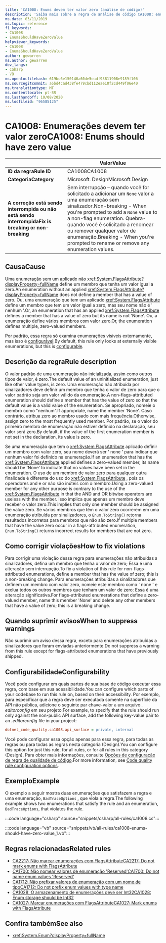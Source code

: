```yaml
---
title: 'CA1008: Enums devem ter valor zero (análise de código)'
description: 'Saiba mais sobre a regra de análise de código CA1008: enums deve ter valor zero'
ms.date: 03/11/2019
ms.topic: reference
f1_keywords:
- CA1008
- EnumsShouldHaveZeroValue
helpviewer_keywords:
- CA1008
- EnumsShouldHaveZeroValue
author: gewarren
ms.author: gewarren
dev_langs:
- CSharp
- VB
ms.openlocfilehash: 619bc6e150140a60de5eadf93811908e9189f106
ms.sourcegitcommit: a6bd4cad438fe479cbd112eae10f2cd449f06e40
ms.translationtype: MT
ms.contentlocale: pt-BR
ms.lasthandoff: 10/08/2020
ms.locfileid: "96585125"
---
```

# <a name="ca1008-enums-should-have-zero-value"></a><span data-ttu-id="a4a58-103">CA1008: Enumerações devem ter valor zero</span><span class="sxs-lookup"><span data-stu-id="a4a58-103">CA1008: Enums should have zero value</span></span>

| | <span data-ttu-id="a4a58-104">Valor</span><span class="sxs-lookup"><span data-stu-id="a4a58-104">Value</span></span> |
|-|-|
| <span data-ttu-id="a4a58-105">**ID da regra**</span><span class="sxs-lookup"><span data-stu-id="a4a58-105">**Rule ID**</span></span> |<span data-ttu-id="a4a58-106">CA1008</span><span class="sxs-lookup"><span data-stu-id="a4a58-106">CA1008</span></span>|
| <span data-ttu-id="a4a58-107">**Categoria**</span><span class="sxs-lookup"><span data-stu-id="a4a58-107">**Category**</span></span> |<span data-ttu-id="a4a58-108">Microsoft. Design</span><span class="sxs-lookup"><span data-stu-id="a4a58-108">Microsoft.Design</span></span>|
| <span data-ttu-id="a4a58-109">**A correção está sendo interrompida ou não está sendo interrompida**</span><span class="sxs-lookup"><span data-stu-id="a4a58-109">**Fix is breaking or non-breaking**</span></span> |<span data-ttu-id="a4a58-110">Sem interrupção – quando você for solicitado a adicionar um `None` valor a uma enumeração sem sinalizador.</span><span class="sxs-lookup"><span data-stu-id="a4a58-110">Non-breaking - When you're prompted to add a `None` value to a non-flag enumeration.</span></span> <span data-ttu-id="a4a58-111">Quebra-quando você é solicitado a renomear ou remover qualquer valor de enumeração.</span><span class="sxs-lookup"><span data-stu-id="a4a58-111">Breaking - When you're prompted to rename or remove any enumeration values.</span></span>|

## <a name="cause"></a><span data-ttu-id="a4a58-112">Causa</span><span class="sxs-lookup"><span data-stu-id="a4a58-112">Cause</span></span>

<span data-ttu-id="a4a58-113">Uma enumeração sem um aplicado não <xref:System.FlagsAttribute?displayProperty=fullName> define um membro que tenha um valor igual a zero.</span><span class="sxs-lookup"><span data-stu-id="a4a58-113">An enumeration without an applied <xref:System.FlagsAttribute?displayProperty=fullName> does not define a member that has a value of zero.</span></span> <span data-ttu-id="a4a58-114">Ou, uma enumeração que tem um aplicado <xref:System.FlagsAttribute> define um membro que tem um valor igual a zero, mas seu nome não é ' nenhum '.</span><span class="sxs-lookup"><span data-stu-id="a4a58-114">Or, an enumeration that has an applied <xref:System.FlagsAttribute> defines a member that has a value of zero but its name is not 'None'.</span></span> <span data-ttu-id="a4a58-115">Ou, a enumeração define vários membros com valor zero.</span><span class="sxs-lookup"><span data-stu-id="a4a58-115">Or, the enumeration defines multiple, zero-valued members.</span></span>

<span data-ttu-id="a4a58-116">Por padrão, essa regra só examina enumerações visíveis externamente, mas isso é [configurável](#configurability).</span><span class="sxs-lookup"><span data-stu-id="a4a58-116">By default, this rule only looks at externally visible enumerations, but this is [configurable](#configurability).</span></span>

## <a name="rule-description"></a><span data-ttu-id="a4a58-117">Descrição da regra</span><span class="sxs-lookup"><span data-stu-id="a4a58-117">Rule description</span></span>

<span data-ttu-id="a4a58-118">O valor padrão de uma enumeração não inicializada, assim como outros tipos de valor, é zero.</span><span class="sxs-lookup"><span data-stu-id="a4a58-118">The default value of an uninitialized enumeration, just like other value types, is zero.</span></span> <span data-ttu-id="a4a58-119">Uma enumeração não atribuída por sinalizadores deve definir um membro que tenha o valor de zero para que o valor padrão seja um valor válido da enumeração.</span><span class="sxs-lookup"><span data-stu-id="a4a58-119">A non-flags-attributed enumeration should define a member that has the value of zero so that the default value is a valid value of the enumeration.</span></span> <span data-ttu-id="a4a58-120">Se apropriado, nomeie o membro como "nenhum".</span><span class="sxs-lookup"><span data-stu-id="a4a58-120">If appropriate, name the member 'None'.</span></span> <span data-ttu-id="a4a58-121">Caso contrário, atribua zero ao membro usado com mais frequência.</span><span class="sxs-lookup"><span data-stu-id="a4a58-121">Otherwise, assign zero to the most frequently used member.</span></span> <span data-ttu-id="a4a58-122">Por padrão, se o valor do primeiro membro de enumeração não estiver definido na declaração, seu valor será zero.</span><span class="sxs-lookup"><span data-stu-id="a4a58-122">By default, if the value of the first enumeration member is not set in the declaration, its value is zero.</span></span>

<span data-ttu-id="a4a58-123">Se uma enumeração que tem o <xref:System.FlagsAttribute> aplicado definir um membro com valor zero, seu nome deverá ser ' none ' para indicar que nenhum valor foi definido na enumeração.</span><span class="sxs-lookup"><span data-stu-id="a4a58-123">If an enumeration that has the <xref:System.FlagsAttribute> applied defines a zero-valued member, its name should be 'None' to indicate that no values have been set in the enumeration.</span></span> <span data-ttu-id="a4a58-124">O uso de um membro de valor zero para qualquer outra finalidade é diferente do uso do <xref:System.FlagsAttribute> , pois os operadores and e or não são inúteis com o membro.</span><span class="sxs-lookup"><span data-stu-id="a4a58-124">Using a zero-valued member for any other purpose is contrary to the use of the <xref:System.FlagsAttribute> in that the AND and OR bitwise operators are useless with the member.</span></span> <span data-ttu-id="a4a58-125">Isso implica que apenas um membro deve receber o valor zero.</span><span class="sxs-lookup"><span data-stu-id="a4a58-125">This implies that only one member should be assigned the value zero.</span></span> <span data-ttu-id="a4a58-126">Se vários membros que têm o valor zero ocorrerem em uma enumeração atribuída por sinalizadores, o `Enum.ToString()` retorna resultados incorretos para membros que não são zero.</span><span class="sxs-lookup"><span data-stu-id="a4a58-126">If multiple members that have the value zero occur in a flags-attributed enumeration, `Enum.ToString()` returns incorrect results for members that are not zero.</span></span>

## <a name="how-to-fix-violations"></a><span data-ttu-id="a4a58-127">Como corrigir violações</span><span class="sxs-lookup"><span data-stu-id="a4a58-127">How to fix violations</span></span>

<span data-ttu-id="a4a58-128">Para corrigir uma violação dessa regra para enumerações não atribuídas a sinalizadores, defina um membro que tenha o valor de zero; Essa é uma alteração sem interrupção.</span><span class="sxs-lookup"><span data-stu-id="a4a58-128">To fix a violation of this rule for non-flags-attributed enumerations, define a member that has the value of zero; this is a non-breaking change.</span></span> <span data-ttu-id="a4a58-129">Para enumerações atribuídas a sinalizadores que definem um membro com valor zero, nomeie este membro como ' none ' e exclua todos os outros membros que tenham um valor de zero; Essa é uma alteração significativa.</span><span class="sxs-lookup"><span data-stu-id="a4a58-129">For flags-attributed enumerations that define a zero-valued member, name this member 'None' and delete any other members that have a value of zero; this is a breaking change.</span></span>

## <a name="when-to-suppress-warnings"></a><span data-ttu-id="a4a58-130">Quando suprimir avisos</span><span class="sxs-lookup"><span data-stu-id="a4a58-130">When to suppress warnings</span></span>

<span data-ttu-id="a4a58-131">Não suprimir um aviso dessa regra, exceto para enumerações atribuídas a sinalizadores que foram enviadas anteriormente.</span><span class="sxs-lookup"><span data-stu-id="a4a58-131">Do not suppress a warning from this rule except for flags-attributed enumerations that have previously shipped.</span></span>

## <a name="configurability"></a><span data-ttu-id="a4a58-132">Configurabilidade</span><span class="sxs-lookup"><span data-stu-id="a4a58-132">Configurability</span></span>

<span data-ttu-id="a4a58-133">Você pode configurar em quais partes de sua base de código executar essa regra, com base em sua acessibilidade.</span><span class="sxs-lookup"><span data-stu-id="a4a58-133">You can configure which parts of your codebase to run this rule on, based on their accessibility.</span></span> <span data-ttu-id="a4a58-134">Por exemplo, para especificar que a regra deve ser executada somente na superfície da API não pública, adicione o seguinte par chave-valor a um arquivo *. editorconfig* em seu projeto:</span><span class="sxs-lookup"><span data-stu-id="a4a58-134">For example, to specify that the rule should run only against the non-public API surface, add the following key-value pair to an *.editorconfig* file in your project:</span></span>

```ini
dotnet_code_quality.ca1008.api_surface = private, internal
```

<span data-ttu-id="a4a58-135">Você pode configurar essa opção apenas para essa regra, para todas as regras ou para todas as regras nesta categoria (Design).</span><span class="sxs-lookup"><span data-stu-id="a4a58-135">You can configure this option for just this rule, for all rules, or for all rules in this category (Design).</span></span> <span data-ttu-id="a4a58-136">Para obter mais informações, consulte [Opções de configuração de regra de qualidade de código](../code-quality-rule-options.md).</span><span class="sxs-lookup"><span data-stu-id="a4a58-136">For more information, see [Code quality rule configuration options](../code-quality-rule-options.md).</span></span>

## <a name="example"></a><span data-ttu-id="a4a58-137">Exemplo</span><span class="sxs-lookup"><span data-stu-id="a4a58-137">Example</span></span>

<span data-ttu-id="a4a58-138">O exemplo a seguir mostra duas enumerações que satisfazem a regra e uma enumeração, `BadTraceOptions` , que viola a regra.</span><span class="sxs-lookup"><span data-stu-id="a4a58-138">The following example shows two enumerations that satisfy the rule and an enumeration, `BadTraceOptions`, that violates the rule.</span></span>

:::code language="csharp" source="snippets/csharp/all-rules/ca1008.cs":::

:::code language="vb" source="snippets/vb/all-rules/ca1008-enums-should-have-zero-value_1.vb":::

## <a name="related-rules"></a><span data-ttu-id="a4a58-139">Regras relacionadas</span><span class="sxs-lookup"><span data-stu-id="a4a58-139">Related rules</span></span>

- [<span data-ttu-id="a4a58-140">CA2217: Não marcar enumerações com FlagsAttribute</span><span class="sxs-lookup"><span data-stu-id="a4a58-140">CA2217: Do not mark enums with FlagsAttribute</span></span>](ca2217.md)
- [<span data-ttu-id="a4a58-141">CA1700: Não nomear valores de enumeração 'Reserved'</span><span class="sxs-lookup"><span data-stu-id="a4a58-141">CA1700: Do not name enum values 'Reserved'</span></span>](ca1700.md)
- [<span data-ttu-id="a4a58-142">CA1712: Não prefixar valores de enumeração com um nome de tipo</span><span class="sxs-lookup"><span data-stu-id="a4a58-142">CA1712: Do not prefix enum values with type name</span></span>](ca1712.md)
- [<span data-ttu-id="a4a58-143">CA1028: O armazenamento de enumerações deve ser Int32</span><span class="sxs-lookup"><span data-stu-id="a4a58-143">CA1028: Enum storage should be Int32</span></span>](ca1028.md)
- [<span data-ttu-id="a4a58-144">CA1027: Marcar enumerações com FlagsAttribute</span><span class="sxs-lookup"><span data-stu-id="a4a58-144">CA1027: Mark enums with FlagsAttribute</span></span>](ca1027.md)

## <a name="see-also"></a><span data-ttu-id="a4a58-145">Confira também</span><span class="sxs-lookup"><span data-stu-id="a4a58-145">See also</span></span>

- <xref:System.Enum?displayProperty=fullName>
